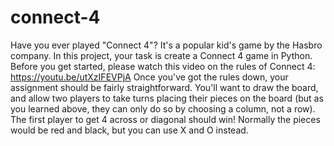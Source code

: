 # connect-4
Have you ever played "Connect 4"? It's a popular kid's game by the Hasbro company. In this project, your task is create a Connect 4 game in Python. Before you get started, please watch this video on the rules of Connect 4:  https://youtu.be/utXzIFEVPjA  Once you've got the rules down, your assignment should be fairly straightforward. You'll want to draw the board, and allow two players to take turns placing their pieces on the board (but as you learned above, they can only do so by choosing a column, not a row). The first player to get 4 across or diagonal should win!  Normally the pieces would be red and black, but you can use X and O instead.
